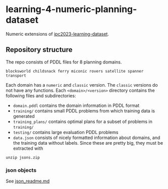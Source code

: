 # learning-4-numeric-planning-dataset

Numeric extensions of [ipc2023-learning-dataset](https://github.com/DillonZChen/goose-dataset).

## Repository structure
The repo consists of PDDL files for 8 planning domains. 
```
blocksworld childsnack ferry miconic rovers satellite spanner transport
```

Each domain has a `numeric` and `classic` version. The `classic` versions do not have any functions. Each `<domain>/<version>` directory contains the following files and subdirectories:

- `domain.pddl` contains the domain information in PDDL format
- `training/` contains small PDDL problems from which training data is generated
- `training_plans/` contains optimal plans for a subset of problems in `training/`
- `testing/` contains large evaluation PDDL problems
- `data.json` consists of nicely formatted information about domains, and the training data without labels. Since these are pretty big, they must be extracted with 
```
unzip jsons.zip
```

### json objects
See [json_readme.md](json_readme.md)
